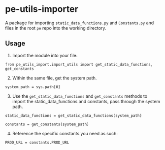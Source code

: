 # pe-utils-importer

A package for importing `static_data_functions.py` and `Constants.py` and  files in the root `pe` repo into the working directory.

## Usage

1. Import the module into your file.
```
from pe_utils_import.import_utils import get_static_data_functions, get_constants
```

2. Within the same file, get the system path.
```
system_path = sys.path[0]
```

3. Use the `get_static_data_functions` and `get_constants` methods to import the static_data_functions and constants, pass through the system path.

```
static_data_functions = get_static_data_functions(system_path)

constants = get_constants(system_path)
```

4. Reference the specific constants you need as such:
```
PROD_URL = constants.PROD_URL
```